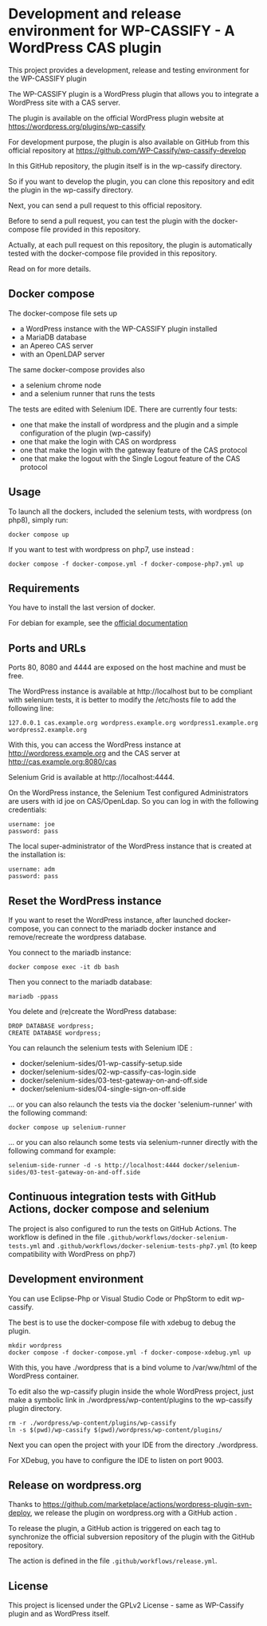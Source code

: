 Development and release environment for WP-CASSIFY - A WordPress CAS plugin
============================

This project provides a development, release and testing environment for the WP-CASSIFY plugin

The WP-CASSIFY plugin is a WordPress plugin that allows you to integrate a WordPress site with a CAS server.

The plugin is available on the official WordPress plugin website at https://wordpress.org/plugins/wp-cassify

For development purpose, the plugin is also available on GitHub from this official repository at https://github.com/WP-Cassify/wp-cassify-develop

In this GitHub repository, the plugin itself is in the wp-cassify directory.

So if you want to develop the plugin, you can clone this repository and edit the plugin in the wp-cassify directory.

Next, you can send a pull request to this official repository.

Before to send a pull request, you can test the plugin with the docker-compose file provided in this repository.

Actually, at each pull request on this repository, the plugin is automatically tested with the docker-compose file provided in this repository.

Read on for more details.

## Docker compose

The docker-compose file sets up 
 * a WordPress instance with the WP-CASSIFY plugin installed
 * a MariaDB database
 * an Apereo CAS server
 * with an OpenLDAP server

The same docker-compose provides also 
 * a selenium chrome node
 * and a selenium runner that runs the tests

The tests are edited with Selenium IDE.
There are currently four tests:
 * one that make the install of wordpress and the plugin and a simple configuration of the plugin (wp-cassify)
 * one that make the login with CAS on wordpress
 * one that make the login with the gateway feature of the CAS protocol
 * one that make the logout  with the Single Logout feature of the CAS protocol

## Usage

To launch all the dockers, included the selenium tests, with wordpress (on php8), simply run:
```
docker compose up 
```

If you want to test with wordpress on php7, use instead :
```
docker compose -f docker-compose.yml -f docker-compose-php7.yml up 
```

## Requirements

You have to install the last version of docker.

For debian for example, see the [official documentation](https://docs.docker.com/engine/install/debian/#install-using-the-repository)

## Ports and URLs

Ports 80, 8080 and 4444 are exposed on the host machine and must be free.

The WordPress instance is available at http://localhost but to be compliant with selenium tests, it is better to modify the /etc/hosts file to add the following line:
```
127.0.0.1 cas.example.org wordpress.example.org wordpress1.example.org wordpress2.example.org
```

With this, you can access the WordPress instance at http://wordpress.example.org and the CAS server at http://cas.example.org:8080/cas

Selenium Grid is available at http://localhost:4444.

On the WordPress instance, the Selenium Test configured Administrators are users with id joe on CAS/OpenLdap.
So you can log in with the following credentials:
```
username: joe
password: pass
```

The local super-administrator of the WordPress instance that is created at the installation is:
```
username: adm
password: pass
```

## Reset the WordPress instance

If you want to reset the WordPress instance, after launched docker-compose, you can connect to the mariadb docker instance and remove/recreate the wordpress database.

You connect to the mariadb instance:
```
docker compose exec -it db bash
```

Then you connect to the mariadb database:
```
mariadb -ppass
```

You delete and (re)create the WordPress database:
```
DROP DATABASE wordpress;
CREATE DATABASE wordpress;
```

You can relaunch the selenium tests with Selenium IDE :
* docker/selenium-sides/01-wp-cassify-setup.side
* docker/selenium-sides/02-wp-cassify-cas-login.side
* docker/selenium-sides/03-test-gateway-on-and-off.side
* docker/selenium-sides/04-single-sign-on-off.side

... or you can also relaunch the tests via the docker 'selenium-runner' with the following command:
```
docker compose up selenium-runner 
```

... or you can also relaunch some tests via selenium-runner directly with the following command for example:
```
selenium-side-runner -d -s http://localhost:4444 docker/selenium-sides/03-test-gateway-on-and-off.side
```

## Continuous integration tests with GitHub Actions, docker compose and selenium

The project is also configured to run the tests on GitHub Actions. 
The workflow is defined in the file `.github/workflows/docker-selenium-tests.yml` and `.github/workflows/docker-selenium-tests-php7.yml` 
(to keep compatibility with WordPress on php7)

## Development environment

You can use Eclipse-Php or Visual Studio Code or PhpStorm to edit wp-cassify.

The best is to use the docker-compose file with xdebug to debug the plugin.
```
mkdir wordpress
docker compose -f docker-compose.yml -f docker-compose-xdebug.yml up
```
With this, you have ./wordpress that is a bind volume to /var/ww/html of the WordPress container.

To edit also the wp-cassify plugin inside the whole WordPress project, just make a symbolic link in ./wordpress/wp-content/plugins to the wp-cassify plugin directory.
```
rm -r ./wordpress/wp-content/plugins/wp-cassify
ln -s $(pwd)/wp-cassify $(pwd)/wordpress/wp-content/plugins/
```

Next you can open the project with your IDE from the directory ./wordpress.

For XDebug, you have to configure the IDE to listen on port 9003. 

## Release on wordpress.org

Thanks to https://github.com/marketplace/actions/wordpress-plugin-svn-deploy, we release the plugin on wordpress.org with a GitHub action .

To release the plugin, a GitHub action is triggered on each tag to synchronize the official subversion repository of the plugin with the GitHub repository. 

The action is defined in the file `.github/workflows/release.yml`.

## License

This project is licensed under the GPLv2 License - same as WP-Cassify plugin and as WordPress itself.
